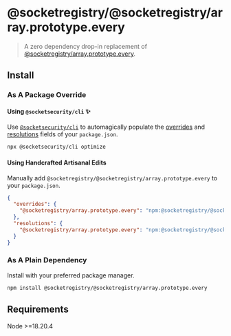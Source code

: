 # @socketregistry/@socketregistry/array.prototype.every

> A zero dependency drop-in replacement of
> [@socketregistry/array.prototype.every](https://www.npmjs.com/package/@socketregistry/array.prototype.every).

## Install

### As A Package Override

#### Using `@socketsecurity/cli` :sparkles:

Use [`@socketsecurity/cli`](https://www.npmjs.com/package/@socketsecurity/cli)
to automagically populate the
[overrides](https://docs.npmjs.com/cli/v9/configuring-npm/package-json#overrides)
and [resolutions](https://yarnpkg.com/configuration/manifest#resolutions) fields
of your `package.json`.

```sh
npx @socketsecurity/cli optimize
```

#### Using Handcrafted Artisanal Edits

Manually add `@socketregistry/@socketregistry/array.prototype.every` to your
`package.json`.

```json
{
  "overrides": {
    "@socketregistry/array.prototype.every": "npm:@socketregistry/@socketregistry/array.prototype.every@^1"
  },
  "resolutions": {
    "@socketregistry/array.prototype.every": "npm:@socketregistry/@socketregistry/array.prototype.every@^1"
  }
}
```

### As A Plain Dependency

Install with your preferred package manager.

```sh
npm install @socketregistry/@socketregistry/array.prototype.every
```

## Requirements

Node &gt;=18.20.4
